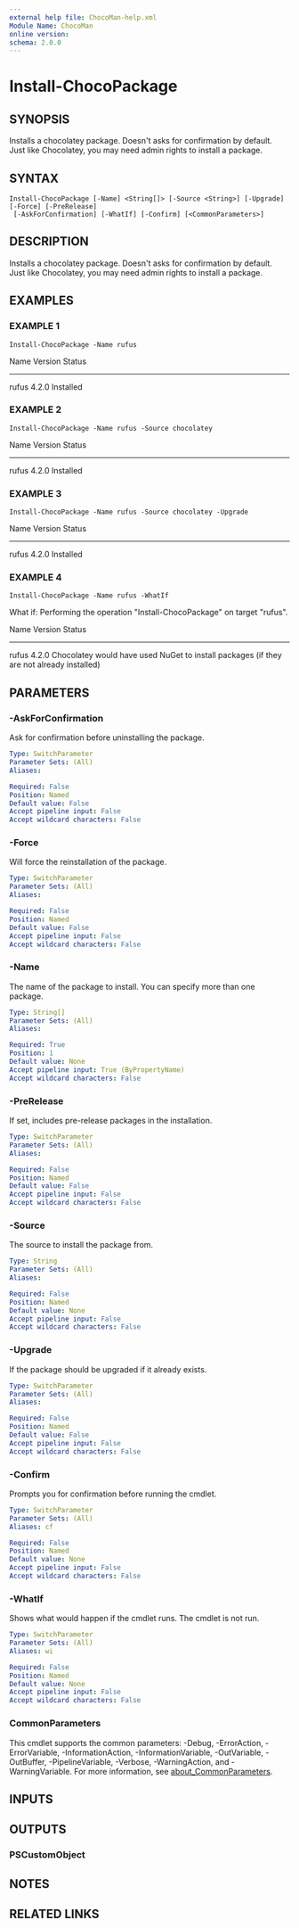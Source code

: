 ```yaml
---
external help file: ChocoMan-help.xml
Module Name: ChocoMan
online version:
schema: 2.0.0
---
```


# Install-ChocoPackage

## SYNOPSIS
Installs a chocolatey package.
Doesn't asks for confirmation by default.
Just like Chocolatey, you may need admin rights to install a package.

## SYNTAX

```
Install-ChocoPackage [-Name] <String[]> [-Source <String>] [-Upgrade] [-Force] [-PreRelease]
 [-AskForConfirmation] [-WhatIf] [-Confirm] [<CommonParameters>]
```

## DESCRIPTION
Installs a chocolatey package.
Doesn't asks for confirmation by default.
Just like Chocolatey, you may need admin rights to install a package.

## EXAMPLES

### EXAMPLE 1
```
Install-ChocoPackage -Name rufus
```

Name  Version Status
----  ------- ------
rufus 4.2.0   Installed

### EXAMPLE 2
```
Install-ChocoPackage -Name rufus -Source chocolatey
```

Name  Version Status
----  ------- ------
rufus 4.2.0   Installed

### EXAMPLE 3
```
Install-ChocoPackage -Name rufus -Source chocolatey -Upgrade
```

Name  Version Status
----  ------- ------
rufus 4.2.0   Installed

### EXAMPLE 4
```
Install-ChocoPackage -Name rufus -WhatIf
```

What if: Performing the operation "Install-ChocoPackage" on target "rufus".

Name  Version Status
----  ------- ------
rufus 4.2.0   Chocolatey would have used NuGet to install packages (if they are not already installed)

## PARAMETERS

### -AskForConfirmation
Ask for confirmation before uninstalling the package.

```yaml
Type: SwitchParameter
Parameter Sets: (All)
Aliases:

Required: False
Position: Named
Default value: False
Accept pipeline input: False
Accept wildcard characters: False
```

### -Force
Will force the reinstallation of the package.

```yaml
Type: SwitchParameter
Parameter Sets: (All)
Aliases:

Required: False
Position: Named
Default value: False
Accept pipeline input: False
Accept wildcard characters: False
```

### -Name
The name of the package to install.
You can specify more than one package.

```yaml
Type: String[]
Parameter Sets: (All)
Aliases:

Required: True
Position: 1
Default value: None
Accept pipeline input: True (ByPropertyName)
Accept wildcard characters: False
```

### -PreRelease
If set, includes pre-release packages in the installation.

```yaml
Type: SwitchParameter
Parameter Sets: (All)
Aliases:

Required: False
Position: Named
Default value: False
Accept pipeline input: False
Accept wildcard characters: False
```

### -Source
The source to install the package from.

```yaml
Type: String
Parameter Sets: (All)
Aliases:

Required: False
Position: Named
Default value: None
Accept pipeline input: False
Accept wildcard characters: False
```

### -Upgrade
If the package should be upgraded if it already exists.

```yaml
Type: SwitchParameter
Parameter Sets: (All)
Aliases:

Required: False
Position: Named
Default value: False
Accept pipeline input: False
Accept wildcard characters: False
```

### -Confirm
Prompts you for confirmation before running the cmdlet.

```yaml
Type: SwitchParameter
Parameter Sets: (All)
Aliases: cf

Required: False
Position: Named
Default value: None
Accept pipeline input: False
Accept wildcard characters: False
```

### -WhatIf
Shows what would happen if the cmdlet runs.
The cmdlet is not run.

```yaml
Type: SwitchParameter
Parameter Sets: (All)
Aliases: wi

Required: False
Position: Named
Default value: None
Accept pipeline input: False
Accept wildcard characters: False
```

### CommonParameters
This cmdlet supports the common parameters: -Debug, -ErrorAction, -ErrorVariable, -InformationAction, -InformationVariable, -OutVariable, -OutBuffer, -PipelineVariable, -Verbose, -WarningAction, and -WarningVariable. For more information, see [about_CommonParameters](http://go.microsoft.com/fwlink/?LinkID=113216).

## INPUTS

## OUTPUTS

### PSCustomObject
## NOTES

## RELATED LINKS
